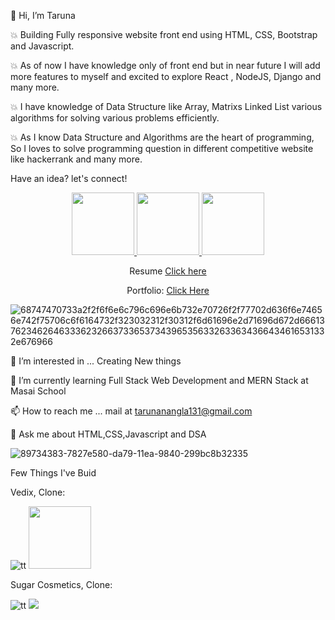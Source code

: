 👋 Hi, I’m Taruna

 
 💥 Building Fully responsive website front end using HTML, CSS, Bootstrap and Javascript.
 
 💥 As of now I have knowledge only of front end but in near future I will add more features to myself and excited to explore React , NodeJS, Django and many more.
 
 💥 I have knowledge of Data Structure like Array, Matrixs Linked List various algorithms for solving various problems efficiently.
 
 💥 As I know Data Structure and Algorithms are the heart of programming, So I loves to solve programming question in different competitive website like hackerrank and many more.
       
Have an idea?
let's connect!
<center>
<a href="https://www.linkedin.com/in/taruna-nangla-463a6a195/">
<img width="100px" src="https://img.shields.io/badge/-%2312100E.svg?&logo=linkedin&logoColor=white" />
</a>



<a href="https://medium.com/@tarunanangla131">
<img  width="100px" src="https://img.shields.io/badge/-%2312100E.svg?&logo=medium&logoColor=white" />
</a>



<a href="https://github.com/tarunaNangla">
<img  width="100px" src="https://img.shields.io/badge/-%2312100E.svg?&logo=github&logoColor=white" />
</a>
 
 Resume 
<a href="https://drive.google.com/file/d/1IGq3guE5WTNbR5Dcc0_neATVDO9RR5by/view?usp=sharing">Click here</a>

Portfolio: 
<a href="https://taruna.netlify.app/"> Click Here</a>



</center>

![68747470733a2f2f6f6e6c796c696e6b732e70726f2f77702d636f6e74656e742f75706c6f6164732f323032312f30312f6d61696e2d71696d672d66613762346264633362326637336537343965356332633634366434616531332e676966](https://user-images.githubusercontent.com/99668292/163003485-277d81f8-948e-40a8-b89f-5ff01ae483c0.gif)


👀 I’m interested in ... Creating New things

🌱 I’m currently learning Full Stack Web Development and MERN Stack at Masai School

📫 How to reach me ... mail at tarunanangla131@gmail.com

💬 Ask me about HTML,CSS,Javascript and DSA

![89734383-7827e580-da79-11ea-9840-299bc8b32335](https://user-images.githubusercontent.com/99668292/163000603-d1c4922b-c36c-49c0-9abd-90dddcbf08a5.jpg)


Few Things I've Buid

 Vedix, Clone:
  

  <img src="https://encrypted-tbn0.gstatic.com/images?q=tbn:ANd9GcS5c91sbNhMYE5uBP6Kwq8XgK-S2utR2I-_Qw&usqp=CAU" alt="tt" />
        <a href="https://harmonious-florentine-0b7b40.netlify.app/">
           <img width="100px" src="https://img.shields.io/badge/-Click_here-black" />
        </a>



  Sugar Cosmetics, Clone:
 

   <img src="https://encrypted-tbn0.gstatic.com/images?q=tbn:ANd9GcSxkw9D6yQfR_eLMKqgJH2N5qQMwlI-GsdTMA&usqp=CAU" alt="tt" />
        <a href="https://621b75a70877afa17c5e0be8--sleepy-goldwasser-74018a.netlify.app/home.html">
           <img  src="https://img.shields.io/badge/-Click_here" />
        </a>
 




 
  
 
 
 

 
 
    
  



               
                  
